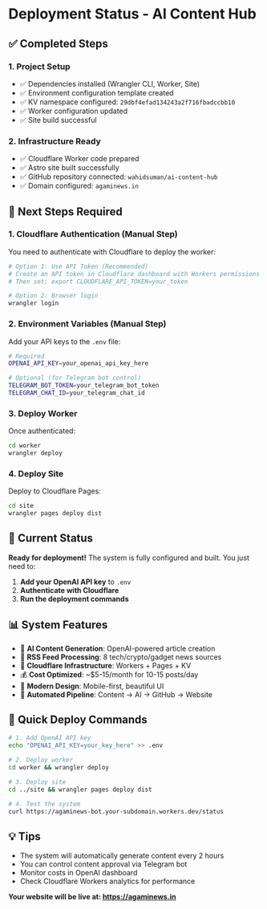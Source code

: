 # Deployment Status - AI Content Hub

## ✅ Completed Steps

### 1. **Project Setup**
- ✅ Dependencies installed (Wrangler CLI, Worker, Site)
- ✅ Environment configuration template created
- ✅ KV namespace configured: `29dbf4efad134243a2f716fbadccbb10`
- ✅ Worker configuration updated
- ✅ Site build successful

### 2. **Infrastructure Ready**
- ✅ Cloudflare Worker code prepared
- ✅ Astro site built successfully
- ✅ GitHub repository connected: `wahidsuman/ai-content-hub`
- ✅ Domain configured: `agaminews.in`

## 🔄 Next Steps Required

### 1. **Cloudflare Authentication** (Manual Step)
You need to authenticate with Cloudflare to deploy the worker:

```bash
# Option 1: Use API Token (Recommended)
# Create an API token in Cloudflare dashboard with Workers permissions
# Then set: export CLOUDFLARE_API_TOKEN=your_token

# Option 2: Browser login
wrangler login
```

### 2. **Environment Variables** (Manual Step)
Add your API keys to the `.env` file:

```bash
# Required
OPENAI_API_KEY=your_openai_api_key_here

# Optional (for Telegram bot control)
TELEGRAM_BOT_TOKEN=your_telegram_bot_token
TELEGRAM_CHAT_ID=your_telegram_chat_id
```

### 3. **Deploy Worker**
Once authenticated:
```bash
cd worker
wrangler deploy
```

### 4. **Deploy Site**
Deploy to Cloudflare Pages:
```bash
cd site
wrangler pages deploy dist
```

## 🎯 Current Status

**Ready for deployment!** The system is fully configured and built. You just need to:

1. **Add your OpenAI API key** to `.env`
2. **Authenticate with Cloudflare** 
3. **Run the deployment commands**

## 📊 System Features

- 🤖 **AI Content Generation**: OpenAI-powered article creation
- 📰 **RSS Feed Processing**: 8 tech/crypto/gadget news sources
- 🚀 **Cloudflare Infrastructure**: Workers + Pages + KV
- 💰 **Cost Optimized**: ~$5-15/month for 10-15 posts/day
- 📱 **Modern Design**: Mobile-first, beautiful UI
- 🔄 **Automated Pipeline**: Content → AI → GitHub → Website

## 🚀 Quick Deploy Commands

```bash
# 1. Add OpenAI API key
echo "OPENAI_API_KEY=your_key_here" >> .env

# 2. Deploy worker
cd worker && wrangler deploy

# 3. Deploy site  
cd ../site && wrangler pages deploy dist

# 4. Test the system
curl https://agaminews-bot.your-subdomain.workers.dev/status
```

## 💡 Tips

- The system will automatically generate content every 2 hours
- You can control content approval via Telegram bot
- Monitor costs in OpenAI dashboard
- Check Cloudflare Workers analytics for performance

**Your website will be live at: https://agaminews.in**